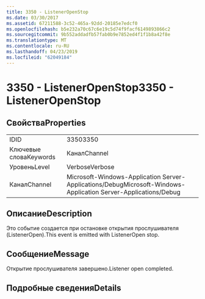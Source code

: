 ```yaml
---
title: 3350 - ListenerOpenStop
ms.date: 03/30/2017
ms.assetid: 67211588-3c52-465a-92dd-20185e7edcf0
ms.openlocfilehash: b5e232a70c67c6e19c5d74f9facf6149893866c2
ms.sourcegitcommit: 9b552addadfb57fab0b9e7852ed4f1f1b8a42f8e
ms.translationtype: MT
ms.contentlocale: ru-RU
ms.lasthandoff: 04/23/2019
ms.locfileid: "62049184"
---
```

# <a name="3350---listeneropenstop"></a><span data-ttu-id="968d5-102">3350 - ListenerOpenStop</span><span class="sxs-lookup"><span data-stu-id="968d5-102">3350 - ListenerOpenStop</span></span>
## <a name="properties"></a><span data-ttu-id="968d5-103">Свойства</span><span class="sxs-lookup"><span data-stu-id="968d5-103">Properties</span></span>  
  
|||  
|-|-|  
|<span data-ttu-id="968d5-104">ID</span><span class="sxs-lookup"><span data-stu-id="968d5-104">ID</span></span>|<span data-ttu-id="968d5-105">3350</span><span class="sxs-lookup"><span data-stu-id="968d5-105">3350</span></span>|  
|<span data-ttu-id="968d5-106">Ключевые слова</span><span class="sxs-lookup"><span data-stu-id="968d5-106">Keywords</span></span>|<span data-ttu-id="968d5-107">Канал</span><span class="sxs-lookup"><span data-stu-id="968d5-107">Channel</span></span>|  
|<span data-ttu-id="968d5-108">Уровень</span><span class="sxs-lookup"><span data-stu-id="968d5-108">Level</span></span>|<span data-ttu-id="968d5-109">Verbose</span><span class="sxs-lookup"><span data-stu-id="968d5-109">Verbose</span></span>|  
|<span data-ttu-id="968d5-110">Канал</span><span class="sxs-lookup"><span data-stu-id="968d5-110">Channel</span></span>|<span data-ttu-id="968d5-111">Microsoft-Windows-Application Server-Applications/Debug</span><span class="sxs-lookup"><span data-stu-id="968d5-111">Microsoft-Windows-Application Server-Applications/Debug</span></span>|  
  
## <a name="description"></a><span data-ttu-id="968d5-112">Описание</span><span class="sxs-lookup"><span data-stu-id="968d5-112">Description</span></span>  
 <span data-ttu-id="968d5-113">Это событие создается при остановке открытия прослушивателя (ListenerOpen).</span><span class="sxs-lookup"><span data-stu-id="968d5-113">This event is emitted with ListenerOpen stop.</span></span>  
  
## <a name="message"></a><span data-ttu-id="968d5-114">Сообщение</span><span class="sxs-lookup"><span data-stu-id="968d5-114">Message</span></span>  
 <span data-ttu-id="968d5-115">Открытие прослушивателя завершено.</span><span class="sxs-lookup"><span data-stu-id="968d5-115">Listener open completed.</span></span>  
  
## <a name="details"></a><span data-ttu-id="968d5-116">Подробные сведения</span><span class="sxs-lookup"><span data-stu-id="968d5-116">Details</span></span>
